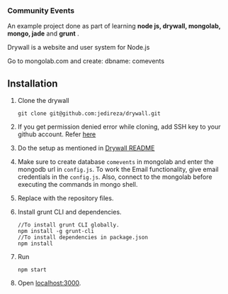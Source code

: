 ### Community Events

An example project done as part of learning **node js, drywall, mongolab, mongo, jade** and **grunt** .

Drywall is a website and user system for Node.js

Go to mongolab.com and create:
dbname: comevents

## Installation

1.  Clone the drywall
    ```
    git clone git@github.com:jedireza/drywall.git
    ```

2. If you get permission denied error while cloning, add SSH key to your github account. Refer [here](https://help.github.com/articles/generating-a-new-ssh-key-and-adding-it-to-the-ssh-agent/)

3. Do the setup as mentioned in [Drywall README](https://github.com/jedireza/drywall)  

4. Make sure to create database ``comevents`` in mongolab and enter the mongodb url in ``config.js``. To work the Email functionality, give email credentials in the ``config.js``. Also, connect to the mongolab before executing the commands in mongo shell.

3. Replace with the repository files.

4. Install grunt CLI and dependencies.

    ```
    //To install grunt CLI globally.
    npm install -g grunt-cli
    //To install dependencies in package.json
    npm install
    ```
5. Run
    ```
    npm start
    ```

6. Open [localhost:3000](localhost:3000).
